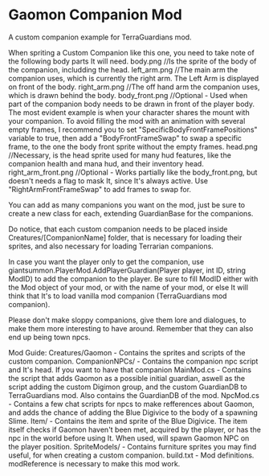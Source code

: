 # Gaomon Companion Mod
A custom companion example for TerraGuardians mod.

When spriting a Custom Companion like this one, you need to take note of the following body parts It will need.
body.png //Is the sprite of the body of the companion, includding the head.
left_arm.png //The main arm the companion uses, which is currently the right arm. The Left Arm is displayed on front of the body.
right_arm.png //The off hand arm the companion uses, which is drawn behind the body.
body_front.png //Optional - Used when part of the companion body needs to be drawn in front of the player body. The most evident example is when your character shares the mount with your companion. To avoid filling the mod with an animation with several empty frames, I recommend you to set "SpecificBodyFrontFramePositions" variable to true, then add a "BodyFrontFrameSwap" to swap a specific frame, to the one the body front sprite without the empty frames.
head.png //Necessary, is the head sprite used for many hud features, like the companion health and mana hud, and their inventory head.
right_arm_front.png //Optional - Works partially like the body_front.png, but doesn't needs a flag to mask It, since It's always active. Use "RightArmFrontFrameSwap" to add frames to swap for.

You can add as many companions you want on the mod, just be sure to create a new class for each, extending GuardianBase for the companions.

Do notice, that each custom companion needs to be placed inside Creatures/[CompanionName] folder, that is necessary for loading their sprites, and also necessary for loading Terrarian companions.

In case you want the player only to get the companion, use giantsummon.PlayerMod.AddPlayerGuardian(Player player, int ID, string ModID) to add the companion to the player. Be sure to fill ModID either with the Mod object of your mod, or with the name of your mod, or else It will think that It's to load vanilla mod companion (TerraGuardians mod companion).

Please don't make sloppy companions, give them lore and dialogues, to make them more interesting to have around. Remember that they can also end up being town npcs.

Mod Guide:
Creatures/Gaomon - Contains the sprites and scripts of the custom companion.
CompanionNPCs/ - Contains the companion npc script and It's head. If you want to have that companion 
MainMod.cs - Contains the script that adds Gaomon as a possible initial guardian, aswell as the script adding the custom Digimon group, and the custom GuardianDB to TerraGuardians mod. Also contains the GuardianDB of the mod.
NpcMod.cs - Contains a few chat scripts for npcs to make refferences about Gaomon, and adds the chance of adding the Blue Digivice to the body of a spawning Slime.
Item/ - Contains the item and sprite of the Blue Digivice. The item itself checks if Gaomon haven't been met, acquired by the player, or has the npc in the world before using It. When used, will spawn Gaomon NPC on the player position.
SpriteModels/ - Contains furniture sprites you may find useful, for when creating a custom companion. 
build.txt - Mod definitions. modReference is necessary to make this mod work.
